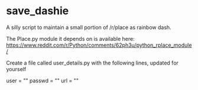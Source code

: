 # save_dashie

A silly script to maintain a small portion of /r/place as rainbow dash.

The Place.py module it depends on is available here: https://www.reddit.com/r/Python/comments/62ph3u/python_rplace_module/

Create a file called user_details.py with the following lines, updated for yourself

user = "<reddit username>"
passwd = "<reddit password>"
url = "<Websocket URL from the devtools panel in your web browser>"
